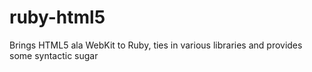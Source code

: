 ruby-html5
==========

Brings HTML5  ala WebKit to Ruby, ties in various libraries and provides some syntactic sugar